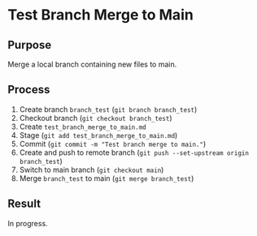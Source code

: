 # Test Branch Merge to Main

## Purpose

Merge a local branch containing new files to main.

## Process

1. Create branch `branch_test` (`git branch branch_test`)
2. Checkout branch (`git checkout branch_test`)
3. Create `test_branch_merge_to_main.md`
4. Stage (`git add test_branch_merge_to_main.md`)
5. Commit (`git commit -m "Test branch merge to main."`)
6. Create and push to remote branch (`git push --set-upstream origin branch_test`)
7. Switch to main branch (`git checkout main`)
8. Merge `branch_test` to main (`git merge branch_test`)

## Result

In progress.